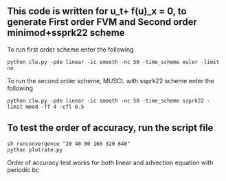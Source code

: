 ## This code is written for u_t+ f(u)_x = 0, to generate First order FVM and Second order minimod+ssprk22 scheme 
To run first order scheme enter the following

```
python clw.py -pde linear -ic smooth -nc 50 -time_scheme euler -limit no
```
To run the second order scheme, MUSCL with ssprk22 scheme enter the following
```
python clw.py -pde linear -ic smooth -nc 50 -time_scheme ssprk22 -limit mmod -Tf 4 -cfl 0.5
```
## To test the order of accuracy, run the script file
```
sh runconvergence "20 40 80 160 320 640"
python plotrate.py
```
Order of accuracy test works for both linear and advection equation with periodic bc